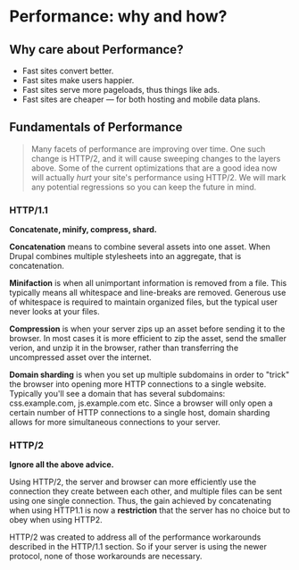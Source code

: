 # Performance: why and how?

## Why care about Performance?

* Fast sites convert better.
* Fast sites make users happier.
* Fast sites serve more pageloads, thus things like ads.
* Fast sites are cheaper — for both hosting and mobile data plans.

## Fundamentals of Performance

> Many facets of performance are improving over time. One such change is
> HTTP/2, and it will cause sweeping changes to the layers above. Some of
> the current optimizations that are a good idea now will actually *hurt*
> your site's performance using HTTP/2. We will mark any potential regressions
> so you can keep the future in mind.

### HTTP/1.1

**Concatenate, minify, compress, shard.**

**Concatenation** means to combine several assets into one asset. When Drupal combines multiple stylesheets into an aggregate, that is concatenation.

**Minifaction** is when all unimportant information is removed from a file. This typically means all whitespace and line-breaks are removed. Generous use of whitespace is required to maintain organized files, but the typical user never looks at your files.

**Compression** is when your server zips up an asset before sending it to the browser. In most cases it is more efficient to zip the asset, send the smaller verion, and unzip it in the browser, rather than transferring the uncompressed asset over the internet.

**Domain sharding** is when you set up multiple subdomains in order to "trick" the browser into opening more HTTP connections to a single website. Typically you'll see a domain that has several subdomains: css.example.com, js.example.com etc. Since a browser will only open a certain number of HTTP connections to a single host, domain sharding allows for more simultaneous connections to your server.

### HTTP/2

**Ignore all the above advice.**

Using HTTP/2, the server and browser can more efficiently use the connection they create between each other, and multiple files can be sent using one single connection. Thus, the gain achieved by concatenating when using HTTP1.1 is now a **restriction** that the server has no choice but to obey when using HTTP2.

HTTP/2 was created to address all of the performance workarounds described in the HTTP/1.1 section. So if your server is using the newer protocol, none of those workarounds are necessary.

